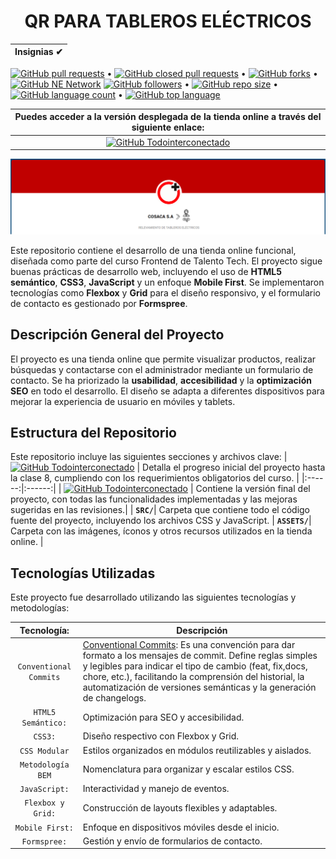 # <div align="center"> QR PARA TABLEROS ELÉCTRICOS</div>

|  Insignias ✔  |
| :-----------: |
[![GitHub pull requests](https://img.shields.io/github/issues-pr/Todointerconectado/QR-TABLEROS-ELECTRICOS?color=blue&logo=github)](https://github.com/Todointerconectado/QR-TABLEROS-ELECTRICOS/pulls) • [![GitHub closed pull requests](https://img.shields.io/github/issues-pr-closed/Todointerconectado/QR-TABLEROS-ELECTRICOS?color=blue&logo=github)](https://github.com/Todointerconectado/QR-TABLEROS-ELECTRICOS/pulls) • [![GitHub forks](https://img.shields.io/github/forks/Todointerconectado/QR-TABLEROS-ELECTRICOS?logo=github)](https://github.com/Todointerconectado/QR-TABLEROS-ELECTRICOS/fork)  •  [![GitHub NE Network](https://img.shields.io/badge/NE-Network-blue?logo=github)](https://github.com/Todointerconectado/QR-TABLEROS-ELECTRICOS/network)
[![GitHub followers](https://img.shields.io/github/followers/Todointerconectado?logo=github)](#)  •  [![GitHub repo size](https://img.shields.io/github/repo-size/Todointerconectado/QR-TABLEROS-ELECTRICOS?logo=github)](#)  •  [![GitHub language count](https://img.shields.io/github/languages/count/Todointerconectado/QR-TABLEROS-ELECTRICOS?logo=github)](#)  •  [![GitHub top language](https://img.shields.io/github/languages/top/Todointerconectado/QR-TABLEROS-ELECTRICOS?logo=JavaScript)](#)

|  Puedes acceder a la versión desplegada de la tienda online a través del siguiente enlace: |
| :-------------------------------------------------------: |
| [![GitHub Todointerconectado](https://img.shields.io/badge/todointerconectado.com/-QR_TABLEROS_ELECTRICOS-105d89?style=for-the-badge&logo=github&logoColor=white&labelColor=101)](https://todointerconectado.com/QR-TABLEROS-ELECTRICOS) |

![Mockup](./assets/images/mockup.png)

Este repositorio contiene el desarrollo de una tienda online funcional, diseñada como parte del curso Frontend de Talento Tech. El proyecto sigue buenas prácticas de desarrollo web, incluyendo el uso de **HTML5 semántico**, **CSS3**, **JavaScript** y un enfoque **Mobile First**. Se implementaron tecnologías como **Flexbox** y **Grid** para el diseño responsivo, y el formulario de contacto es gestionado por **Formspree**.

## Descripción General del Proyecto

El proyecto es una tienda online que permite visualizar productos, realizar búsquedas y contactarse con el administrador mediante un formulario de contacto. Se ha priorizado la **usabilidad**, **accesibilidad** y la **optimización SEO** en todo el desarrollo. El diseño se adapta a diferentes dispositivos para mejorar la experiencia de usuario en móviles y tablets.

## Estructura del Repositorio

Este repositorio incluye las siguientes secciones y archivos clave:
| [![GitHub Todointerconectado](https://img.shields.io/badge/archivo-pre--entrega-105d89?style=for-the-badge&logo=github&logoColor=white&labelColor=101)](./docs/PRE-ENTREGA.md) | Detalla el progreso inicial del proyecto hasta la clase 8, cumpliendo con los requerimientos obligatorios del curso. |
|:------:|:------:|
| [![GitHub Todointerconectado](https://img.shields.io/badge/archivo-entrega--final-105d89?style=for-the-badge&logo=github&logoColor=white&labelColor=101)](./docs/ENTREGA-FINAL.md) | Contiene la versión final del proyecto, con todas las funcionalidades implementadas y las mejoras sugeridas en las revisiones.|
| **`SRC/`**| Carpeta que contiene todo el código fuente del proyecto, incluyendo los archivos CSS y JavaScript.
| **`ASSETS/`**| Carpeta con las imágenes, íconos y otros recursos utilizados en la tienda online. |


## Tecnologías Utilizadas
Este proyecto fue desarrollado utilizando las siguientes tecnologías y metodologías:

|      Tecnología:     | Descripción |
| :------------------: | ----------- |
|`Conventional Commits`| [Conventional Commits](https://www.conventionalcommits.org/en/v1.0.0/): Es una convención para dar formato a los mensajes de commit. Define reglas  simples y legibles para indicar el tipo de cambio (feat, fix,docs, chore, etc.), facilitando la  comprensión del historial, la automatización de versiones semánticas y la generación de changelogs. |
|`HTML5 Semántico:`    | Optimización para SEO y accesibilidad. |
| `CSS3:`              | Diseño respectivo con Flexbox y Grid. |
| `CSS Modular`        | Estilos organizados en módulos reutilizables y aislados. |
| `Metodología BEM`    | Nomenclatura para organizar y escalar estilos CSS. |
| `JavaScript:`        | Interactividad y manejo de eventos. |
| `Flexbox y Grid:`    | Construcción de layouts flexibles y adaptables. |
| `Mobile First:`      | Enfoque en dispositivos móviles desde el inicio.|
| `Formspree:`         | Gestión y envío de formularios de contacto.     |
